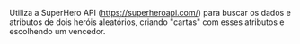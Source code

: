 Utiliza a SuperHero API (https://superheroapi.com/) para buscar os dados e atributos de dois heróis aleatórios, criando "cartas" com esses atributos e escolhendo um vencedor.
